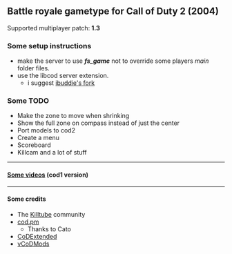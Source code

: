 ## Battle royale gametype for Call of Duty 2 (2004)
Supported multiplayer patch: **1.3**
### Some setup instructions

- make the server to use ***fs_game*** not to override some players *main* folder files.
- use the libcod server extension.
  - i suggest [ibuddie's fork](https://github.com/ibuddieat/zk_libcod)
### Some TODO
- Make the zone to move when shrinking
- Show the full zone on compass instead of just the center
- Port models to cod2
- Create a menu
- Scoreboard
- Killcam
and a lot of stuff
___
#### [Some videos](https://www.youtube.com/playlist?list=PLTiI1XPSd-uVS_saGvqfgk7hgguxHc1Y0) (cod1 version)
___
#### Some credits
- The [Killtube](https://www.killtube.org/) community
- [cod.pm](https://cod.pm/)
  - Thanks to Cato
- [CoDExtended](https://github.com/xtnded/codextended)
- [vCoDMods](https://www.vcodmods.com/)
